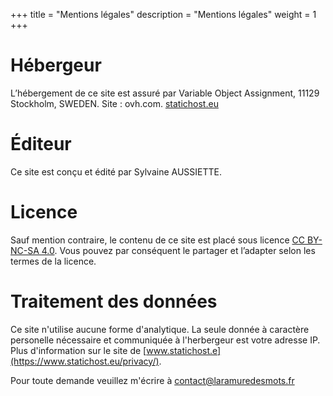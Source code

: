 +++
title = "Mentions légales"
description = "Mentions légales"
weight = 1
+++

# Hébergeur

L’hébergement de ce site est assuré par Variable Object Assignment, 11129 Stockholm, SWEDEN.
Site : ovh.com. [statichost.eu](https://www.statichost.eu/privacy/)

# Éditeur

Ce site est conçu et édité par Sylvaine AUSSIETTE.

# Licence

Sauf mention contraire, le contenu de ce site est placé sous licence [CC BY-NC-SA 4.0](https://creativecommons.org/licenses/by-nc-sa/4.0/). Vous pouvez par conséquent le partager et l’adapter selon les termes de la licence.

# Traitement des données

Ce site n'utilise aucune forme d'analytique. La seule donnée à caractère personelle nécessaire et communiquée à l'herbergeur est votre adresse IP. Plus d'information sur le site de [www.statichost.e](https://www.statichost.eu/privacy/).

Pour toute demande veuillez m'écrire à <a href="mailto:contact&commat;laramuredesmots&period;fr">contact&commat;laramuredesmots&period;fr</a>
